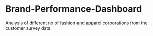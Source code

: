 # Brand-Performance-Dashboard
Analysis of different no of fashion and apparel corporations from the customer survey data
